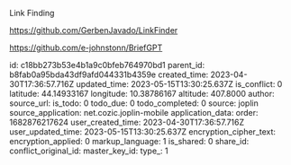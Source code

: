 Link Finding

https://github.com/GerbenJavado/LinkFinder

https://github.com/e-johnstonn/BriefGPT

id: c18bb273b53e4b1a9c0bfeb764970bd1
parent_id: b8fab0a95bda43df9afd044331b4359e
created_time: 2023-04-30T17:36:57.716Z
updated_time: 2023-05-15T13:30:25.637Z
is_conflict: 0
latitude: 44.14933167
longitude: 10.38786167
altitude: 407.8000
author: 
source_url: 
is_todo: 0
todo_due: 0
todo_completed: 0
source: joplin
source_application: net.cozic.joplin-mobile
application_data: 
order: 1682876217624
user_created_time: 2023-04-30T17:36:57.716Z
user_updated_time: 2023-05-15T13:30:25.637Z
encryption_cipher_text: 
encryption_applied: 0
markup_language: 1
is_shared: 0
share_id: 
conflict_original_id: 
master_key_id: 
type_: 1